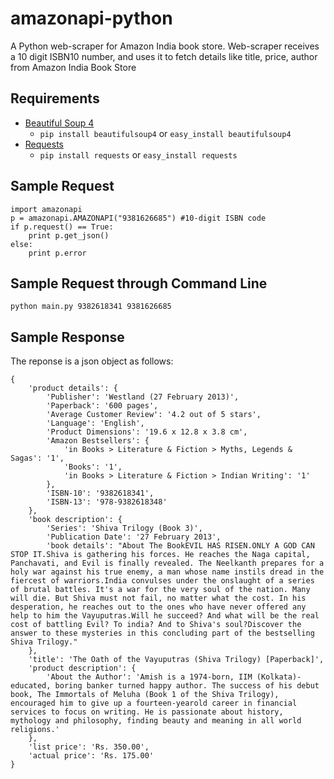 amazonapi-python
=============

A Python web-scraper for Amazon India book store. Web-scraper receives a 10 digit ISBN10 number, and uses it to fetch details like title, price, author from Amazon India Book Store

Requirements
------------
* [Beautiful Soup 4][1]
  - `pip install beautifulsoup4` or `easy_install beautifulsoup4`
* [Requests][2]
  - `pip install requests` or `easy_install requests`

Sample Request
--------------
    import amazonapi
    p = amazonapi.AMAZONAPI("9381626685") #10-digit ISBN code
    if p.request() == True:
        print p.get_json()
    else:
        print p.error

Sample Request through Command Line
--------------
    python main.py 9382618341 9381626685

Sample Response
---------------
The reponse is a json object as follows:

    {
        'product details': {
            'Publisher': 'Westland (27 February 2013)',
            'Paperback': '600 pages',
            'Average Customer Review': '4.2 out of 5 stars',
            'Language': 'English',
            'Product Dimensions': '19.6 x 12.8 x 3.8 cm',
            'Amazon Bestsellers': {
                'in Books > Literature & Fiction > Myths, Legends & Sagas': '1',
                'Books': '1',
                'in Books > Literature & Fiction > Indian Writing': '1'
            },
            'ISBN-10': '9382618341',
            'ISBN-13': '978-9382618348'
        },
        'book description': {
            'Series': 'Shiva Trilogy (Book 3)',
            'Publication Date': '27 February 2013',
            'book details': "About The BookEVIL HAS RISEN.ONLY A GOD CAN STOP IT.Shiva is gathering his forces. He reaches the Naga capital, Panchavati, and Evil is finally revealed. The Neelkanth prepares for a holy war against his true enemy, a man whose name instils dread in the fiercest of warriors.India convulses under the onslaught of a series of brutal battles. It's a war for the very soul of the nation. Many will die. But Shiva must not fail, no matter what the cost. In his desperation, he reaches out to the ones who have never offered any help to him the Vayuputras.Will he succeed? And what will be the real cost of battling Evil? To india? And to Shiva's soul?Discover the answer to these mysteries in this concluding part of the bestselling Shiva Trilogy."
        },
        'title': 'The Oath of the Vayuputras (Shiva Trilogy) [Paperback]',
        'product description': {
            'About the Author': 'Amish is a 1974-born, IIM (Kolkata)-educated, boring banker turned happy author. The success of his debut book, The Immortals of Meluha (Book 1 of the Shiva Trilogy), encouraged him to give up a fourteen-yearold career in financial services to focus on writing. He is passionate about history, mythology and philosophy, finding beauty and meaning in all world religions.'
        },
        'list price': 'Rs. 350.00',
        'actual price': 'Rs. 175.00'
    }

[1]: http://www.crummy.com/software/BeautifulSoup/
[2]: https://github.com/kennethreitz/requests

